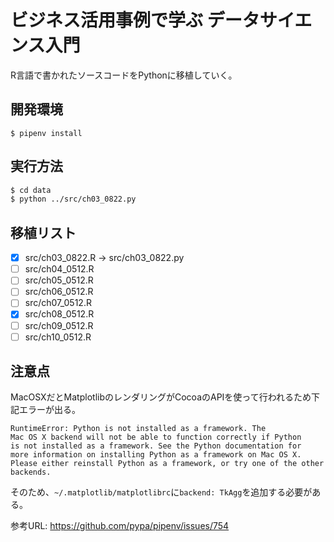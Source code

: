 # ビジネス活用事例で学ぶ データサイエンス入門

R言語で書かれたソースコードをPythonに移植していく。

## 開発環境

```
$ pipenv install
```

## 実行方法

```bash
$ cd data
$ python ../src/ch03_0822.py
```

## 移植リスト

- [x] src/ch03\_0822.R -> src/ch03\_0822.py
- [ ] src/ch04\_0512.R
- [ ] src/ch05\_0512.R
- [ ] src/ch06\_0512.R
- [ ] src/ch07\_0512.R
- [x] src/ch08\_0512.R
- [ ] src/ch09\_0512.R
- [ ] src/ch10\_0512.R

## 注意点

MacOSXだとMatplotlibのレンダリングがCocoaのAPIを使って行われるため下記エラーが出る。

```
RuntimeError: Python is not installed as a framework. The
Mac OS X backend will not be able to function correctly if Python
is not installed as a framework. See the Python documentation for
more information on installing Python as a framework on Mac OS X.
Please either reinstall Python as a framework, or try one of the other
backends.
```

そのため、`~/.matplotlib/matplotlibrc`に`backend: TkAgg`を追加する必要がある。

参考URL: <https://github.com/pypa/pipenv/issues/754>
